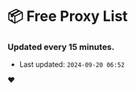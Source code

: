 # :package: Free Proxy List
### Updated every 15 minutes.

- Last updated: `2024-09-20 06:52`

:heart:
